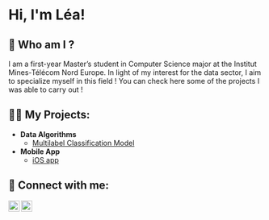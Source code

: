 <h1>Hi, I'm Léa! </h1> 

<h2>🌱 Who am I ?</h2>
I am a first-year Master’s student in Computer Science major at the Institut Mines-Télécom Nord Europe. In light of my interest for the data sector, I aim to specialize myself in this field ! You can check here some of the projects I was able to carry out !

<h2>👨‍💻 My Projects:</h2>

- <b>Data Algorithms</b>
  - [Multilabel Classification Model](https://github.com/LeaRandri/Challenge-Data)
- <b>Mobile App</b>
  - [iOS app](https://github.com/PaulineChmr/ProjectIMT_remote-main)
  
<h2> 🤳 Connect with me:</h2>

[<img align="left" alt="JoshMadakor | GitHub" width="22px" src="https://cdn.jsdelivr.net/npm/simple-icons@3.13.0/icons/github.svg" />][GitHub]
[<img align="left" alt="JoshMadakor | LinkedIn" width="22px" src="https://cdn.jsdelivr.net/npm/simple-icons@v3/icons/linkedin.svg" />][linkedin]

[GitHub]: https://github.com/LeaRandri
[linkedin]: https://www.linkedin.com/in/l%C3%A9a-randrianarisoa-b54952225/

<!--
**joshmadakor1/joshmadakor1** is a ✨ _special_ ✨ repository because its `README.md` (this file) appears on your GitHub profile.

Here are some ideas to get you started:

- 🔭 I’m currently working on ...
- 👯 I’m looking to collaborate on ...
- 🤔 I’m looking for help with ...
- 💬 Ask me about ...
- 📫 How to reach me: ...
- 😄 Pronouns: ...
- ⚡ Fun fact: ...
-->
